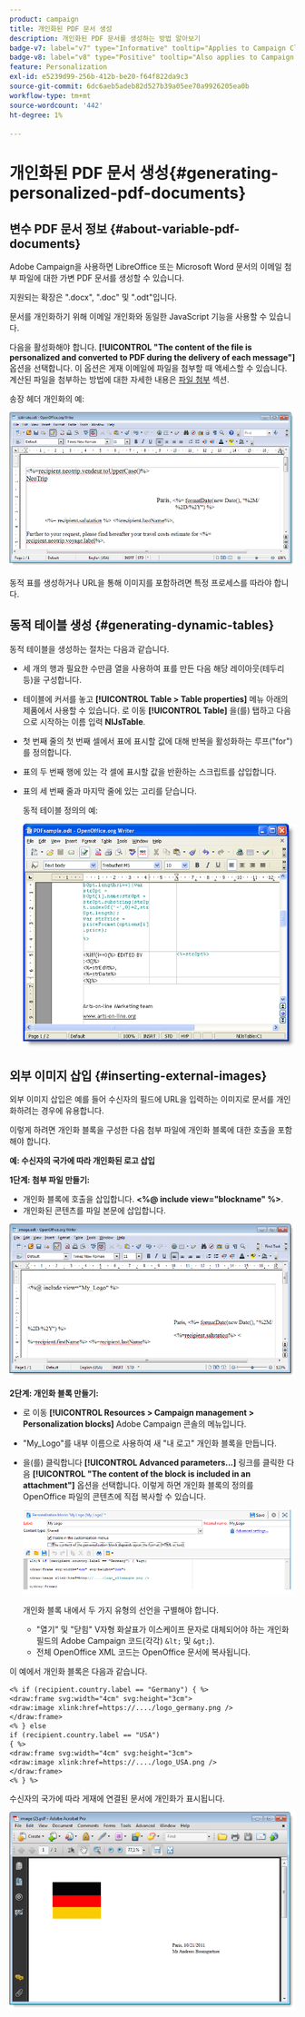 ```yaml
---
product: campaign
title: 개인화된 PDF 문서 생성
description: 개인화된 PDF 문서를 생성하는 방법 알아보기
badge-v7: label="v7" type="Informative" tooltip="Applies to Campaign Classic v7"
badge-v8: label="v8" type="Positive" tooltip="Also applies to Campaign v8"
feature: Personalization
exl-id: e5239d99-256b-412b-be20-f64f822da9c3
source-git-commit: 6dc6aeb5adeb82d527b39a05ee70a9926205ea0b
workflow-type: tm+mt
source-wordcount: '442'
ht-degree: 1%

---
```


# 개인화된 PDF 문서 생성{#generating-personalized-pdf-documents}



## 변수 PDF 문서 정보 {#about-variable-pdf-documents}

Adobe Campaign을 사용하면 LibreOffice 또는 Microsoft Word 문서의 이메일 첨부 파일에 대한 가변 PDF 문서를 생성할 수 있습니다.

지원되는 확장은 &quot;.docx&quot;, &quot;.doc&quot; 및 &quot;.odt&quot;입니다.

문서를 개인화하기 위해 이메일 개인화와 동일한 JavaScript 기능을 사용할 수 있습니다.

다음을 활성화해야 합니다. **[!UICONTROL "The content of the file is personalized and converted to PDF during the delivery of each message"]** 옵션을 선택합니다. 이 옵션은 게재 이메일에 파일을 첨부할 때 액세스할 수 있습니다. 계산된 파일을 첨부하는 방법에 대한 자세한 내용은 [파일 첨부](attaching-files.md) 섹션.

송장 헤더 개인화의 예:

![](assets/s_ncs_pdf_simple.png)

동적 표를 생성하거나 URL을 통해 이미지를 포함하려면 특정 프로세스를 따라야 합니다.

## 동적 테이블 생성 {#generating-dynamic-tables}

동적 테이블을 생성하는 절차는 다음과 같습니다.

* 세 개의 행과 필요한 수만큼 열을 사용하여 표를 만든 다음 해당 레이아웃(테두리 등)을 구성합니다.
* 테이블에 커서를 놓고 **[!UICONTROL Table > Table properties]** 메뉴 아래의 제품에서 사용할 수 있습니다. 로 이동 **[!UICONTROL Table]** 을(를) 탭하고 다음으로 시작하는 이름 입력 **NlJsTable**.
* 첫 번째 줄의 첫 번째 셀에서 표에 표시할 값에 대해 반복을 활성화하는 루프(&quot;for&quot;)를 정의합니다.
* 표의 두 번째 행에 있는 각 셀에 표시할 값을 반환하는 스크립트를 삽입합니다.
* 표의 세 번째 줄과 마지막 줄에 있는 고리를 닫습니다.

   동적 테이블 정의의 예:

   ![](assets/s_ncs_pdf_table.png)

## 외부 이미지 삽입 {#inserting-external-images}

외부 이미지 삽입은 예를 들어 수신자의 필드에 URL을 입력하는 이미지로 문서를 개인화하려는 경우에 유용합니다.

이렇게 하려면 개인화 블록을 구성한 다음 첨부 파일에 개인화 블록에 대한 호출을 포함해야 합니다.

**예: 수신자의 국가에 따라 개인화된 로고 삽입**

**1단계: 첨부 파일 만들기:**

* 개인화 블록에 호출을 삽입합니다. **&lt;%@ include view=&quot;blockname&quot; %>**.
* 개인화된 콘텐츠를 파일 본문에 삽입합니다.

![](assets/s_ncs_open_office_blocdeperso.png)

**2단계: 개인화 블록 만들기:**

* 로 이동 **[!UICONTROL Resources > Campaign management > Personalization blocks]** Adobe Campaign 콘솔의 메뉴입니다.
* &quot;My_Logo&quot;를 내부 이름으로 사용하여 새 &quot;내 로고&quot; 개인화 블록을 만듭니다.
* 을(를) 클릭합니다 **[!UICONTROL Advanced parameters...]** 링크를 클릭한 다음 **[!UICONTROL "The content of the block is included in an attachment"]** 옵션을 선택합니다. 이렇게 하면 개인화 블록의 정의를 OpenOffice 파일의 콘텐츠에 직접 복사할 수 있습니다.

   ![](assets/s_ncs_pdf_bloc_option.png)

   개인화 블록 내에서 두 가지 유형의 선언을 구별해야 합니다.

   * &quot;열기&quot; 및 &quot;닫힘&quot; V자형 화살표가 이스케이프 문자로 대체되어야 하는 개인화 필드의 Adobe Campaign 코드(각각) `&lt;` 및 `&gt;`).
   * 전체 OpenOffice XML 코드는 OpenOffice 문서에 복사됩니다.

이 예에서 개인화 블록은 다음과 같습니다.

```
<% if (recipient.country.label == "Germany") { %>
<draw:frame svg:width="4cm" svg:height="3cm">
<draw:image xlink:href=https://..../logo_germany.png />
</draw:frame>
<% } else
if (recipient.country.label == "USA")
{ %>
<draw:frame svg:width="4cm" svg:height="3cm">
<draw:image xlink:href=https://..../logo_USA.png />
</draw:frame>
<% } %>
```

수신자의 국가에 따라 게재에 연결된 문서에 개인화가 표시됩니다.

![](assets/s_ncs_pdf_result.png)
